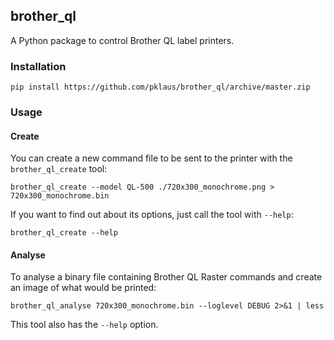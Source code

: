 ## brother\_ql ##

A Python package to control Brother QL label printers.

### Installation ###

    pip install https://github.com/pklaus/brother_ql/archive/master.zip

### Usage ###

#### Create ####

You can create a new command file to be sent to the printer with
the `brother_ql_create` tool:

    brother_ql_create --model QL-500 ./720x300_monochrome.png > 720x300_monochrome.bin

If you want to find out about its options, just call the tool with `--help`:

    brother_ql_create --help

#### Analyse ####

To analyse a binary file containing Brother QL Raster commands and
create an image of what would be printed:

    brother_ql_analyse 720x300_monochrome.bin --loglevel DEBUG 2>&1 | less

This tool also has the `--help` option.

